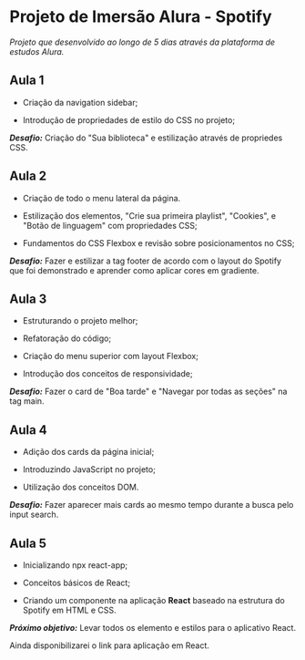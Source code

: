 # Projeto de Imersão Alura - Spotify

_Projeto que desenvolvido ao longo de 5 dias através da plataforma de estudos Alura._

## Aula 1 

- Criação da navigation sidebar;

- Introdução de propriedades de estilo do CSS no projeto;

***Desafio:*** Criação do "Sua biblioteca" e estilização através de propriedes CSS.

## Aula 2

- Criação de todo o menu lateral da página.

- Estilização dos elementos, "Crie sua primeira playlist", "Cookies", e "Botão de linguagem" com propriedades CSS;

- Fundamentos do CSS Flexbox e revisão sobre posicionamentos no CSS;

***Desafio:*** Fazer e estilizar a tag footer de acordo com o layout do Spotify que foi demonstrado e aprender como aplicar cores em gradiente.

## Aula 3

- Estruturando o projeto melhor;

- Refatoração do código;

- Criação do menu superior com layout Flexbox;

- Introdução dos conceitos de responsividade;

***Desafio:*** Fazer o card de "Boa tarde" e "Navegar por todas as seções" na tag main.

## Aula 4

- Adição dos cards da página inicial;

- Introduzindo JavaScript no projeto;

- Utilização dos conceitos DOM.

***Desafio:*** Fazer aparecer mais cards ao mesmo tempo durante a busca pelo input search.

## Aula 5

- Inicializando npx react-app;

- Conceitos básicos de React;

- Criando um componente na aplicação **React** baseado na estrutura do Spotify em HTML e CSS.

***Próximo objetivo:*** Levar todos os elemento e estilos para o aplicativo React.

Ainda disponibilizarei o link para aplicação em React.